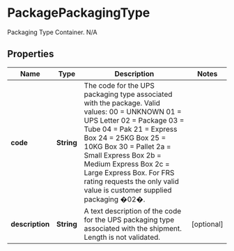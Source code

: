 

# PackagePackagingType

Packaging Type Container.  N/A

## Properties

| Name | Type | Description | Notes |
|------------ | ------------- | ------------- | -------------|
|**code** | **String** | The code for the UPS packaging type associated with the package.  Valid values:  00 &#x3D; UNKNOWN   01 &#x3D; UPS Letter   02 &#x3D; Package   03 &#x3D; Tube   04 &#x3D; Pak   21 &#x3D; Express Box   24 &#x3D; 25KG Box   25 &#x3D; 10KG Box   30 &#x3D; Pallet   2a &#x3D; Small Express Box   2b &#x3D; Medium Express Box  2c &#x3D; Large Express Box.   For FRS rating requests the only valid value is customer supplied packaging �02�. |  |
|**description** | **String** | A text description of the code for the UPS packaging type associated with the shipment.  Length is not validated. |  [optional] |



